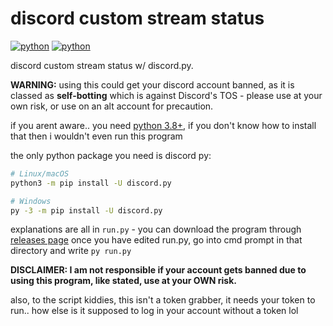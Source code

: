 
# discord custom stream status
[![python](https://img.shields.io/badge/python-3.8+-blue.svg)](https://www.python.org/) [![python](https://img.shields.io/badge/discord.py-latest-ff69b4.svg)](https://github.com/Rapptz/discord.py)

discord custom stream status w/ discord.py.

**WARNING:** using this could get your discord account banned, as it is classed as **self-botting** which is against Discord's TOS - please use at your own risk, or use on an alt account for precaution.

if you arent aware.. you need [python 3.8+](https://www.python.org/), if you don't know how to install that then i wouldn't even run this program

the only python package you need is discord py:
```sh
# Linux/macOS
python3 -m pip install -U discord.py

# Windows
py -3 -m pip install -U discord.py
```

explanations are all in `run.py` - you can download the program through [releases page](https://github.com/dromzeh/discord-custom-stream-status/releases/tag/v1)
once you have edited run.py, go into cmd prompt in that directory and write `py run.py`

**DISCLAIMER: I am not responsible if your account gets banned due to using this program, like stated, use at your OWN risk.**


also, to the script kiddies, this isn't a token grabber, it needs your token to run.. how else is it supposed to log in your account without a token lol
